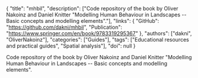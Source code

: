{
  "title": "mhbil",
  "description": ["Code repository of the book by Oliver Nakoinz and Daniel Knitter \"Modelling Human Behaviour in Landscapes -- Basic concepts and modelling elements\"."],
  "links": {
    "GitHub": "https://github.com/dakni/mhbil",
    "Publication": "https://www.springer.com/en/book/9783319295367"
  },
  "authors": ["dakni", "OliverNakoinz"],
  "categories": ["Guides"],
  "tags": ["Educational resources and practical guides", "Spatial analysis"],
  "doi": null
}

<!-- Generated by csv2md.R – do not edit by hand -->

Code repository of the book by Oliver Nakoinz and Daniel Knitter "Modelling Human Behaviour in Landscapes -- Basic concepts and modelling elements".